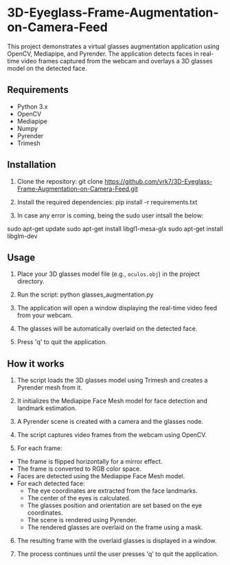 # 3D-Eyeglass-Frame-Augmentation-on-Camera-Feed

This project demonstrates a virtual glasses augmentation application using OpenCV, Mediapipe, and Pyrender. The application detects faces in real-time video frames captured from the webcam and overlays a 3D glasses model on the detected face.

## Requirements

- Python 3.x
- OpenCV
- Mediapipe
- Numpy
- Pyrender
- Trimesh

## Installation

1. Clone the repository:
   git clone https://github.com/vrk7/3D-Eyeglass-Frame-Augmentation-on-Camera-Feed.git

2. Install the required dependencies:
   pip install -r requirements.txt

3. In case any error is coming, being the sudo user intsall the below:

  sudo apt-get update
  sudo apt-get install libgl1-mesa-glx
  sudo apt-get install libglm-dev


## Usage

1. Place your 3D glasses model file (e.g., `oculos.obj`) in the project directory.

2. Run the script:
  python glasses_augmentation.py

3. The application will open a window displaying the real-time video feed from your webcam.

4. The glasses will be automatically overlaid on the detected face.

5. Press 'q' to quit the application.


## How it works

1. The script loads the 3D glasses model using Trimesh and creates a Pyrender mesh from it.

2. It initializes the Mediapipe Face Mesh model for face detection and landmark estimation.

3. A Pyrender scene is created with a camera and the glasses node.

4. The script captures video frames from the webcam using OpenCV.

5. For each frame:
- The frame is flipped horizontally for a mirror effect.
- The frame is converted to RGB color space.
- Faces are detected using the Mediapipe Face Mesh model.
- For each detected face:
  - The eye coordinates are extracted from the face landmarks.
  - The center of the eyes is calculated.
  - The glasses position and orientation are set based on the eye coordinates.
  - The scene is rendered using Pyrender.
  - The rendered glasses are overlaid on the frame using a mask.

6. The resulting frame with the overlaid glasses is displayed in a window.

7. The process continues until the user presses 'q' to quit the application.
